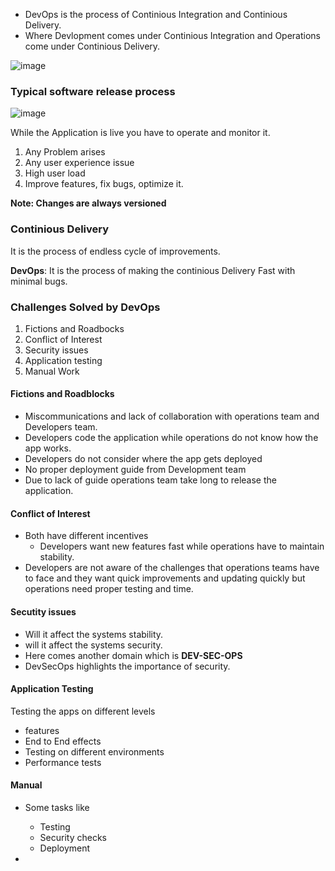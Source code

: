 - DevOps is the process of Continious Integration and Continious Delivery.
- Where Devlopment comes under Continious Integration and Operations come under Continious Delivery.

![image](https://user-images.githubusercontent.com/94950988/209772325-af0f6604-6f7e-4ace-b7c7-ff4a2eac816a.png)

### Typical software release process
![image](https://user-images.githubusercontent.com/94950988/209778387-fe6febf0-0d4d-4e36-b8bf-cfbf03da2f89.png)

While the Application is live you have to operate and monitor it.
1. Any Problem arises
2. Any user experience issue
3. High user load
4. Improve features, fix bugs, optimize it.

**Note: Changes are always versioned**

### Continious Delivery
It is the process of endless cycle of improvements.

**DevOps**: It is the process of making the continious Delivery Fast with minimal bugs.

### Challenges Solved by DevOps
  1. Fictions and Roadbocks
  2. Conflict of Interest
  3. Security issues
  4. Application testing
  5. Manual Work
 
#### Fictions and Roadblocks
  - Miscommunications and lack of collaboration with operations team and Developers team.
  - Developers code the application while operations do not know how the app works.
  - Developers do not consider where the app gets deployed
  - No proper deployment guide from Development team
  - Due to lack of guide operations team take long to release the application.

#### Conflict of Interest

  - Both have different incentives
    - Developers want new features fast while operations have to maintain stability.
  - Developers are not aware of the challenges that operations teams have to face and they want quick improvements and updating quickly but operations need proper testing and time.

#### Secutity issues
  - Will it affect the systems stability.
  - will it affect the systems security.
  - Here comes another domain which is **DEV-SEC-OPS**
  - DevSecOps highlights the importance of security.

#### Application Testing
  Testing the apps on different levels
  - features
  - End to End effects
  - Testing on different environments
  - Performance tests

#### Manual
  - Some tasks like 
    - Testing
    - Security checks
    - Deployment

  - 
  





